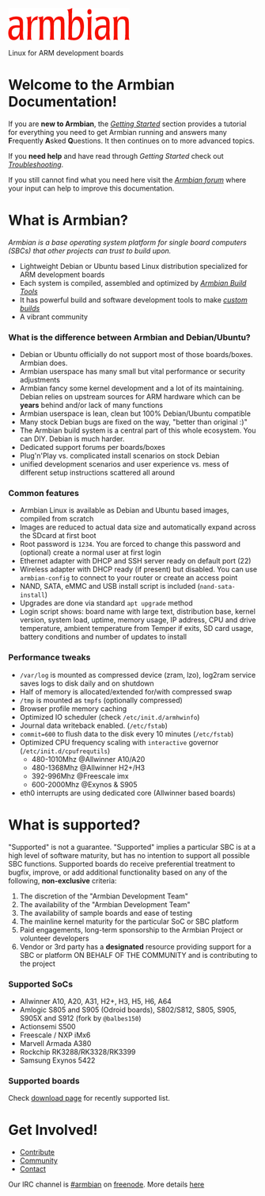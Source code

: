 [![](images/logo_middle.png)](http://www.armbian.com)

Linux for ARM development boards

# Welcome to the Armbian Documentation!

If you are **new to Armbian**, the [_Getting Started_](User-Guide_Getting-Started.md) section 
provides a tutorial for everything you need to get Armbian running
and answers many **F**requently **A**sked **Q**uestions.
It then continues on to more advanced topics.

If you **need help** and have read through _Getting Started_ check out [_Troubleshooting_](User-Guide_Advanced-Features.md#how-to-troubleshoot).

If you still cannot find what you need here visit the [_Armbian forum_](http://forum.armbian.com/) where your input can help to improve this documentation.

# What is Armbian?

*Armbian is a base operating system platform for single board computers (SBCs) that other projects can trust to build upon.*


- Lightweight Debian or Ubuntu based Linux distribution specialized for ARM development boards
- Each system is compiled, assembled and optimized by [_Armbian Build Tools_](https://github.com/armbian/build) 
- It has powerful build and software development tools to make [_custom builds_](Developer-Guide_Build-Preparation.md)
- A vibrant community


### What is the difference between Armbian and Debian/Ubuntu?

- Debian or Ubuntu officially do not support most of those boards/boxes. Armbian does.
- Armbian userspace has many small but vital performance or security adjustments
- Armbian fancy some kernel development and a lot of its maintaining. Debian relies on upstream sources for ARM hardware which can be **years** behind and/or lack of many functions
- Armbian userspace is lean, clean but 100% Debian/Ubuntu compatible
- Many stock Debian bugs are fixed on the way, "better than original :)"
- The Armbian build system is a central part of this whole ecosystem. You can DIY. Debian is much harder.
- Dedicated support forums per boards/boxes
- Plug'n'Play vs. complicated install scenarios on stock Debian
- unified development scenarios and user experience vs. mess of different setup instructions scattered all around 

### Common features

- Armbian Linux is available as Debian and Ubuntu based images, compiled from scratch
- Images are reduced to actual data size and automatically expand across the SDcard at first boot
- Root password is `1234`. You are forced to change this password and (optional) create a normal user at first login
- Ethernet adapter with DHCP and SSH server ready on default port (22)
- Wireless adapter with DHCP ready (if present) but disabled. You can use `armbian-config` to connect to your router or create an access point
- NAND, SATA, eMMC and USB install script is included (`nand-sata-install`)
- Upgrades are done via standard `apt upgrade` method
- Login script shows: board name with large text, distribution base, kernel version, system load, uptime, memory usage, IP address, CPU  and drive temperature, ambient temperature from Temper if exits, SD card usage, battery conditions and number of updates to install

### Performance tweaks

- `/var/log` is mounted as compressed device (zram, lzo), log2ram service saves logs to disk daily and on shutdown
- Half of memory is allocated/extended for/with compressed swap
- `/tmp` is mounted as `tmpfs` (optionally compressed)
- Browser profile memory caching
- Optimized IO scheduler (check `/etc/init.d/armhwinfo`)
- Journal data writeback enabled. (`/etc/fstab`)
- `commit=600` to flush data to the disk every 10 minutes (`/etc/fstab`)
- Optimized CPU frequency scaling with `interactive` governor (`/etc/init.d/cpufrequtils`)
    - 480-1010Mhz @Allwinner A10/A20
    - 480-1368Mhz @Allwinner H2+/H3
    - 392-996Mhz @Freescale imx
    - 600-2000Mhz @Exynos & S905
- eth0 interrupts are using dedicated core (Allwinner based boards)

# What is supported?

"Supported" is not a guarantee. "Supported" implies a particular SBC is at a high level of software maturity, but has no intention to support all possible SBC functions.  Supported boards do receive preferential treatment to bugfix, improve, or add additional functionality based on any of the following, **non-exclusive** criteria:

1. The discretion of the "Armbian Development Team"
1. The availability of the "Armbian Development Team"
1. The availability of sample boards and ease of testing
1. The mainline kernel maturity for the particular SoC or SBC platform
1. Paid engagements, long-term sponsorship to the Armbian Project or volunteer developers
1. Vendor or 3rd party has a **designated** resource providing support for a SBC or platform ON BEHALF OF THE COMMUNITY and is contributing to the project

### Supported SoCs

- Allwinner A10, A20, A31, H2+, H3, H5, H6, A64
- Amlogic S805 and S905 (Odroid boards), S802/S812, S805, S905, S905X and S912 (fork by `@balbes150`)
- Actionsemi S500
- Freescale / NXP iMx6
- Marvell Armada A380
- Rockchip RK3288/RK3328/RK3399
- Samsung Exynos 5422

### Supported boards

Check [download page](http://www.armbian.com/download/) for recently supported list.
# Get Involved! #

* [Contribute](Process_Contribute)
* [Community](http://forum.armbian.com)
* [Contact](http://www.armbian.com/contact/)

Our IRC channel is [#armbian](https://webchat.freenode.net/?channels=armbian) on [freenode](https://freenode.net/). More details [here](https://docs.armbian.com/Community_IRC/)
